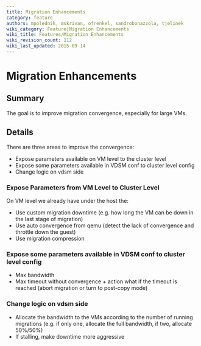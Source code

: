 ```yaml
---
title: Migration Enhancements
category: feature
authors: mpolednik, mskrivan, ofrenkel, sandrobonazzola, tjelinek
wiki_category: Feature|Migration Enhancements
wiki_title: Features/Migration Enhancements
wiki_revision_count: 112
wiki_last_updated: 2015-09-14
---
```


# Migration Enhancements

## Summary

The goal is to improve migration convergence, especially for large VMs.

## Details

There are three areas to improve the convergence:

*   Expose parameters available on VM level to the cluster level
*   Expose some parameters available in VDSM conf to cluster level config
*   Change logic on vdsm side

### Expose Parameters from VM Level to Cluster Level

On VM level we already have under the host the:

*   Use custom migration downtime (e.g. how long the VM can be down in the last stage of migration)
*   Use auto convergence from qemu (detect the lack of convergence and throttle down the guest)
*   Use migration compression

### Expose some parameters available in VDSM conf to cluster level config

*   Max bandwidth
*   Max timeout without convergence + action what if the timeout is reached (abort migration or turn to post-copy mode)

### Change logic on vdsm side

*   Allocate the bandwidth to the VMs according to the number of running migrations (e.g. if only one, allocate the full bandwidth, if two, allocate 50%/50%)
*   If stalling, make downtime more aggressive
